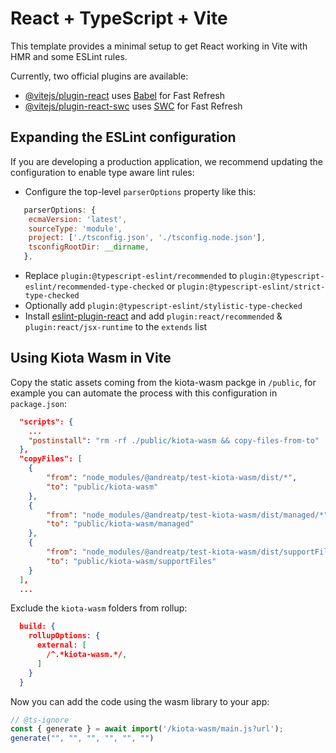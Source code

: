 # React + TypeScript + Vite

This template provides a minimal setup to get React working in Vite with HMR and some ESLint rules.

Currently, two official plugins are available:

- [@vitejs/plugin-react](https://github.com/vitejs/vite-plugin-react/blob/main/packages/plugin-react/README.md) uses [Babel](https://babeljs.io/) for Fast Refresh
- [@vitejs/plugin-react-swc](https://github.com/vitejs/vite-plugin-react-swc) uses [SWC](https://swc.rs/) for Fast Refresh

## Expanding the ESLint configuration

If you are developing a production application, we recommend updating the configuration to enable type aware lint rules:

- Configure the top-level `parserOptions` property like this:

```js
   parserOptions: {
    ecmaVersion: 'latest',
    sourceType: 'module',
    project: ['./tsconfig.json', './tsconfig.node.json'],
    tsconfigRootDir: __dirname,
   },
```

- Replace `plugin:@typescript-eslint/recommended` to `plugin:@typescript-eslint/recommended-type-checked` or `plugin:@typescript-eslint/strict-type-checked`
- Optionally add `plugin:@typescript-eslint/stylistic-type-checked`
- Install [eslint-plugin-react](https://github.com/jsx-eslint/eslint-plugin-react) and add `plugin:react/recommended` & `plugin:react/jsx-runtime` to the `extends` list

## Using Kiota Wasm in Vite

Copy the static assets coming from the kiota-wasm packge in `/public`, for example you can automate the process with this configuration in `package.json`:

```json
  "scripts": {
    ...
    "postinstall": "rm -rf ./public/kiota-wasm && copy-files-from-to"
  },
  "copyFiles": [
    {
        "from": "node_modules/@andreatp/test-kiota-wasm/dist/*",
        "to": "public/kiota-wasm"
    },
    {
        "from": "node_modules/@andreatp/test-kiota-wasm/dist/managed/*",
        "to": "public/kiota-wasm/managed"
    },
    {
        "from": "node_modules/@andreatp/test-kiota-wasm/dist/supportFiles/*",
        "to": "public/kiota-wasm/supportFiles"
    }
  ],
  ...
```

Exclude the `kiota-wasm` folders from rollup:

```json
  build: {
    rollupOptions: {
      external: [
        /^.*kiota-wasm.*/,
      ]
    }
  }
```

Now you can add the code using the wasm library to your app:

```js
// @ts-ignore
const { generate } = await import('/kiota-wasm/main.js?url');
generate("", "", "", "", "", "")
```
